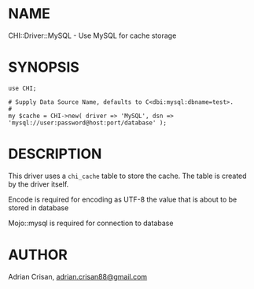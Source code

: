 # NAME
CHI::Driver::MySQL - Use MySQL for cache storage

# SYNOPSIS
    use CHI;
    
    # Supply Data Source Name, defaults to C<dbi:mysql:dbname=test>.
    #
    my $cache = CHI->new( driver => 'MySQL', dsn => 'mysql://user:password@host:port/database' );

# DESCRIPTION
This driver uses a `chi_cache` table to store the cache. The table is created by the driver itself.


Encode is required for encoding as UTF-8 the value that is about to be stored in database

Mojo::mysql is required for connection to database

# AUTHOR
Adrian Crisan, <lt>adrian.crisan88@gmail.com<gt>
